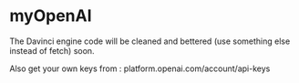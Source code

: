 # myOpenAI

The Davinci engine code will be cleaned and bettered (use something else instead of fetch) soon.

Also get your own keys from : platform.openai.com/account/api-keys
